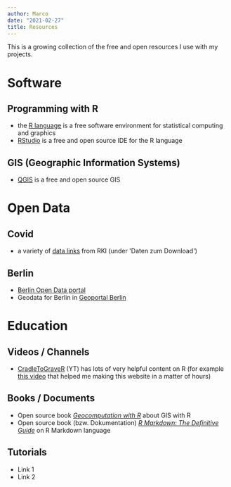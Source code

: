 ```yaml
---
author: Marco
date: "2021-02-27"
title: Resources
---
```


This is a growing collection of the free and open resources I use with my projects.

# Software

## Programming with R

- the [R language](https://www.r-project.org/) is a free software environment for statistical computing and graphics
- [RStudio](https://rstudio.com/) is a free and open source IDE for the R language

## GIS (Geographic Information Systems)

  - [QGIS](https://qgis.org/) is a free and open source GIS

# Open Data

## Covid

- a variety of [data links](https://www.rki.de/DE/Content/InfAZ/N/Neuartiges_Coronavirus/nCoV.html) from RKI (under 'Daten zum Download')

## Berlin

- [Berlin Open Data portal](https://daten.berlin.de/)
- Geodata for Berlin in [Geoportal Berlin](https://stadtentwicklung.berlin.de/geoinformation/fis-broker/index.shtml)

# Education

## Videos / Channels

- [CradleToGraveR](https://www.youtube.com/c/CradleToGraveR/featured) (YT) has lots of very helpful content on R (for example [this video](https://www.youtube.com/watch?v=9Jqvaoeh1W4) that helped me making this website in a matter of hours)

## Books / Documents

  - Open source book [*Geocomputation with R*](https://geocompr.robinlovelace.net/) about GIS with R
  - Open source book (bzw. Dokumentation) [*R Markdown: The Definitive Guide*](https://bookdown.org/yihui/rmarkdown/) on R Markdown language

## Tutorials

- Link 1
- Link 2
